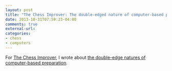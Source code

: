 ```yaml
---
layout: post
title: "The Chess Improver: The double-edged nature of computer-based preparation"
date: 2013-10-31T07:59:23-04:00
comments: true
external-url: 
categories: 
- chess
- computers
---
```

For [The Chess Improver](http://chessimprover.com/), I wrote about [the double-edge natures of computer-based preparation](http://chessimprover.com/the-double-edged-nature-of-computer-based-preparation/).
